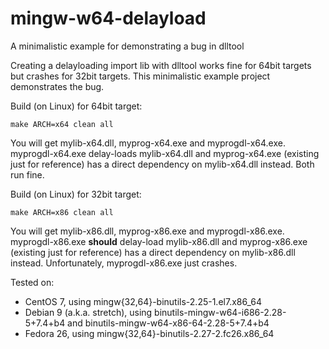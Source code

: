 # mingw-w64-delayload
A minimalistic example for demonstrating a bug in dlltool

Creating a delayloading import lib with dlltool works fine for 64bit targets but crashes for 32bit targets.
This minimalistic example project demonstrates the bug.

Build (on Linux) for 64bit target:
````
make ARCH=x64 clean all
````
You will get mylib-x64.dll, myprog-x64.exe and myprogdl-x64.exe. myprogdl-x64.exe delay-loads mylib-x64.dll and myprog-x64.exe (existing
just for reference) has a direct dependency on mylib-x64.dll instead. Both run fine.

Build (on Linux) for 32bit target:
````
make ARCH=x86 clean all
````
You will get mylib-x86.dll, myprog-x86.exe and myprogdl-x86.exe. myprogdl-x86.exe **should** delay-load mylib-x86.dll and myprog-x86.exe
(existing just for reference) has a direct dependency on mylib-x86.dll instead. Unfortunately, myprogdl-x86.exe just crashes.

Tested on:

 - CentOS 7, using mingw{32,64}-binutils-2.25-1.el7.x86_64
 - Debian 9 (a.k.a. stretch), using binutils-mingw-w64-i686-2.28-5+7.4+b4 and binutils-mingw-w64-x86-64-2.28-5+7.4+b4
 - Fedora 26, using mingw{32,64}-binutils-2.27-2.fc26.x86_64
